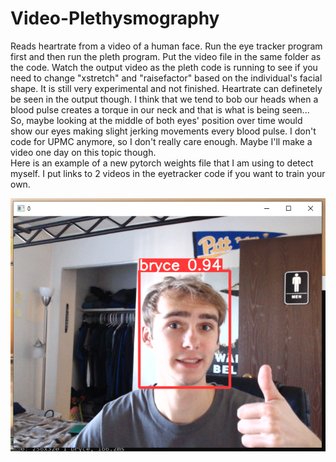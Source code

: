 # Video-Plethysmography
Reads heartrate from a video of a human face. 
Run the eye tracker program first and then run the pleth program. Put the video file in the same folder as the code. Watch the output video as the pleth code is running to see if you need to change "xstretch" and "raisefactor" based on the individual's facial shape. It is still very experimental and not finished. Heartrate can definetely be seen in the output though. I think that we tend to bob our heads when a blood pulse creates a torque in our neck and that is what is being seen... So, maybe looking at the middle of both eyes' position over time would show our eyes making slight jerking movements every blood pulse. I don't code for UPMC anymore, so I don't really care enough. Maybe I'll make a video one day on this topic though. 
<br />
Here is an example of a new pytorch weights file that I am using to detect myself. I put links to 2 videos in the eyetracker code if you want to train your own.
<br />

![detectbryce](https://github.com/BryceP-44/Video-Plethysmography/blob/main/detectbrycepic.PNG)
